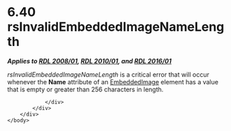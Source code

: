 <html dir="LTR" xmlns:mshelp="http://msdn.microsoft.com/mshelp" xmlns:ddue="http://ddue.schemas.microsoft.com/authoring/2003/5" xmlns:xlink="http://www.w3.org/1999/xlink" xmlns:tool="http://www.microsoft.com/tooltip">
    <head>
        <meta http-equiv="Content-Type" content="text/html; CHARSET=utf-8"></meta>
        <meta name="save" content="history"></meta>
        <title>6.40 rsInvalidEmbeddedImageNameLength</title>
        <xml>
            <mshelp:toctitle title="6.40 rsInvalidEmbeddedImageNameLength"></mshelp:toctitle>
            <mshelp:rltitle title="[MS-RDL]: rsInvalidEmbeddedImageNameLength"></mshelp:rltitle>
            <mshelp:keyword index="A" term="91841e14-0d75-4263-9617-a62e1318c84d"></mshelp:keyword>
            <mshelp:attr name="DCSext.ContentType" value="open specification"></mshelp:attr>
            <mshelp:attr name="AssetID" value="91841e14-0d75-4263-9617-a62e1318c84d"></mshelp:attr>
            <mshelp:attr name="TopicType" value="kbRef"></mshelp:attr>
            <mshelp:attr name="DCSext.Title" value="[MS-RDL]: rsInvalidEmbeddedImageNameLength" />
        </xml>
    </head>
    <body>
        <div id="header">
            <h1 class="heading">6.40 rsInvalidEmbeddedImageNameLength</h1>
        </div>
        <div id="mainSection">
            <div id="mainBody">
                <div id="allHistory" class="saveHistory"></div>
                <div id="sectionSection0" class="section" name="collapseableSection">
                    

<p><b><i>Applies to </i></b><a href="1e855f94-4617-47e4-b89e-0856c6cb420f.html"><b><i>RDL 2008/01</i></b></a><b><i>,
</i></b><a href="3428e690-a348-4ec7-8a6a-8efb42d2cdee.html"><b><i>RDL 2010/01</i></b></a><b><i>,
and </i></b><a href="52ce3983-2bfc-4e72-9359-42aaf5fe4509.html"><b><i>RDL 2016/01</i></b></a></p>

<p><i>rsInvalidEmbeddedImageNameLength</i> is a critical error
that will occur whenever the <b>Name</b> attribute of an <a href="6cdb345a-b502-4eee-84fd-de5ccf2a40e7.html">EmbeddedImage</a> element has
a value that is empty or greater than 256 characters in length.</p>


                </div>
            </div>
        </div>
    </body>
</html>